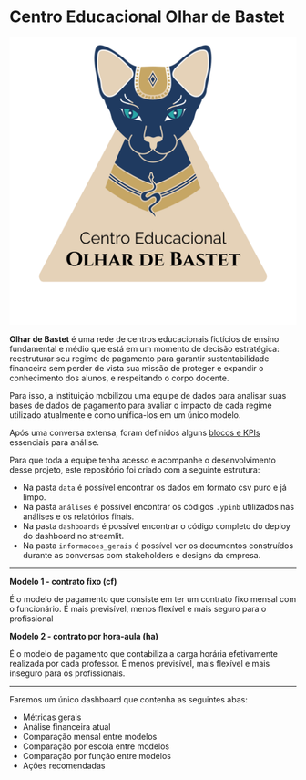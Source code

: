 # Centro Educacional Olhar de Bastet

![olhar-de-bastet-logo](./informacoes-gerais/bastet-logo.png)

**Olhar de Bastet** é uma rede de centros educacionais fictícios de ensino fundamental e médio que está em um momento de decisão estratégica: reestruturar seu regime de pagamento para garantir sustentabilidade financeira sem perder de vista sua missão de proteger e expandir o conhecimento dos alunos, e respeitando o corpo docente.

Para isso, a instituição mobilizou uma equipe de dados para analisar suas bases de dados de pagamento para avaliar o impacto de cada regime utilizado atualmente e como unifica-los em um único modelo.

Após uma conversa extensa, foram definidos alguns [blocos e KPIs]() essenciais para análise.

Para que toda a equipe tenha acesso e acompanhe o desenvolvimento desse projeto, este repositório foi criado com a seguinte estrutura:

- Na pasta `data` é possível encontrar os dados em formato csv puro e já limpo.
- Na pasta `análises` é possível encontrar os códigos `.ypinb` utilizados nas análises e os relatórios finais.
- Na pasta `dashboards` é possível encontrar o código completo do deploy do dashboard no streamlit.
- Na pasta `informacoes_gerais` é possível ver os documentos construídos durante as conversas com stakeholders e designs da empresa.

---
**Modelo 1 - contrato fixo (cf)**

É o modelo de pagamento que consiste em ter um contrato fixo mensal com o funcionário. É mais previsível, menos flexível e mais seguro para o profissional

**Modelo 2 - contrato por hora-aula (ha)**

É o modelo de pagamento que contabiliza a carga horária efetivamente realizada por cada professor. É menos previsível, mais flexível e mais inseguro para os profissionais.

---
Faremos um único dashboard que contenha as seguintes abas:

- Métricas gerais
- Análise financeira atual
- Comparação mensal entre modelos
- Comparação por escola entre modelos
- Comparação por função entre modelos
- Ações recomendadas


